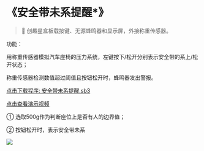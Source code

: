 # 《安全带未系提醒*》

> 🧰 创趣星盒板载按键、无源蜂鸣器和显示屏，外接称重传感器。

功能：

用称重传感器模拟汽车座椅的压力系统，左键按下/松开分别表示安全带的系上/松开状态；

称重传感器检测数值超过阈值且按钮松开时，蜂鸣器发出警报。

<a href="/tutorial/starbox_collection/sb3/07/安全带未系提醒.sb3">点击下载程序: 安全带未系提醒.sb3</a>

<a href="https://www.cfunworld.com" target="_blank">点击查看演示视频</a>

① 选取500g作为判断座位上是否有人的边界值；

② 按钮松开时，表示安全带未系

<img src="/images/07/安全带未系提醒.png">
